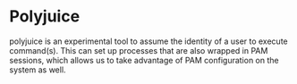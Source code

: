 # Polyjuice

polyjuice is an experimental tool to assume the identity of a user to execute
command(s). This can set up processes that are also wrapped in PAM sessions, 
which allows us to take advantage of PAM configuration on the system as well.
